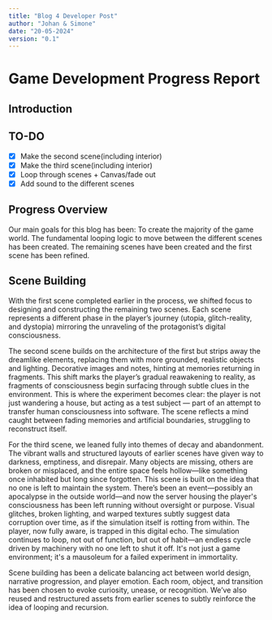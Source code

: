 ```yaml
---
title: "Blog 4 Developer Post"
author: "Johan & Simone"
date: "20-05-2024"
version: "0.1"
---
```


# Game Development Progress Report

## Introduction

## TO-DO
- [X] Make the second scene(including interior)
- [X] Make the third scene(including interior)
- [X] Loop through scenes + Canvas/fade out
- [X] Add sound to the different scenes 

## Progress Overview
Our main goals for this blog has been:
To create the majority of the game world. 
The fundamental looping logic to move between the different scenes has been created. 
The remaining scenes have been created and the first scene has been refined.

## Scene Building

With the first scene completed earlier in the process, we shifted focus to designing and constructing the remaining two scenes. Each scene represents a different phase in the player’s journey (utopia, glitch-reality, and dystopia) mirroring the unraveling of the protagonist’s digital consciousness.

The second scene builds on the architecture of the first but strips away the dreamlike elements, replacing them with more grounded, realistic objects and lighting. Decorative images and notes, hinting at memories returning in fragments. This shift marks the player’s gradual reawakening to reality, as fragments of consciousness begin surfacing through subtle clues in the environment.
This is where the experiment becomes clear: the player is not just wandering a house, but acting as a test subject — part of an attempt to transfer human consciousness into software. The scene reflects a mind caught between fading memories and artificial boundaries, struggling to reconstruct itself.

For the third scene, we leaned fully into themes of decay and abandonment. The vibrant walls and structured layouts of earlier scenes have given way to darkness, emptiness, and disrepair. Many objects are missing, others are broken or misplaced, and the entire space feels hollow—like something once inhabited but long since forgotten.
This scene is built on the idea that no one is left to maintain the system. There’s been an event—possibly an apocalypse in the outside world—and now the server housing the player's consciousness has been left running without oversight or purpose. Visual glitches, broken lighting, and warped textures subtly suggest data corruption over time, as if the simulation itself is rotting from within.
The player, now fully aware, is trapped in this digital echo. The simulation continues to loop, not out of function, but out of habit—an endless cycle driven by machinery with no one left to shut it off. It's not just a game environment; it's a mausoleum for a failed experiment in immortality.

Scene building has been a delicate balancing act between world design, narrative progression, and player emotion. Each room, object, and transition has been chosen to evoke curiosity, unease, or recognition. We’ve also reused and restructured assets from earlier scenes to subtly reinforce the idea of looping and recursion.


